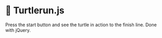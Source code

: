 # :turtle: Turtlerun.js

Press the start button and see the turtle in action to the finish line. Done with jQuery.
